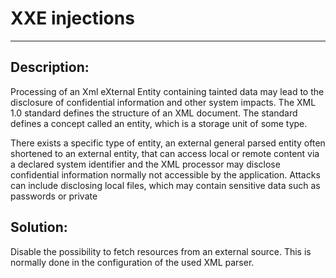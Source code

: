 # XXE injections
-------

## Description:

Processing of an Xml eXternal Entity containing tainted data may lead to the disclosure of
confidential information and other system impacts.
The XML 1.0 standard defines the structure of an XML document.
The standard defines a concept called an entity, which is a storage unit of some type.

There exists a specific type of entity, an external general parsed entity often shortened
to an external entity, that can access local or remote content via a declared system
identifier and the XML processor may disclose confidential information normally not
accessible by the application. Attacks can include disclosing local files, which may
contain sensitive data such as passwords or private

## Solution:

Disable the possibility to fetch resources from an external source.
This is normally done in the configuration of the used XML parser.
